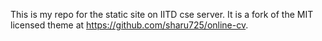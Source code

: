 This is my repo for the static site on IITD cse server. It is a fork of the MIT licensed theme at https://github.com/sharu725/online-cv.